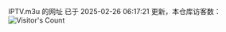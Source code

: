IPTV.m3u 的网址 已于 2025-02-26 06:17:21 更新，本仓库访客数：![Visitor's Count](https://profile-counter.glitch.me/hero1898_tv/count.svg)
